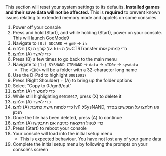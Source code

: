This section will reset your system settings to its defaults. **Installed games and their save data will not be affected.** This is **required** to prevent known issues relating to extended memory mode and applets on some consoles.

1. Power off your console
2. Press and hold (Start), and while holding (Start), power on your console. This will launch GodMode9
3. Navigate to `[0:] SDCARD` -> `gm9` -> `in`
4. תלחצו (X) על קובץ ה`.bin` של הCTRTransfer כדי למחוק אותו
5. תלחצו (A) כדי לאשר
6. Press (B) a few times to go back to the main menu
7. Navigate to `[1:] SYSNAND CTRNAND` -> `data` -> `<ID0>` -> `sysdata`
   - The `<ID0>` will be a folder with a 32-character long name
8. Use the D-Pad to highlight `00010017`
9. Press (Right Shoulder) + (A) to bring up the folder options
10. Select "Copy to 0:/gm9/out"
11. תלחצו (A) כדי להמשיך
12. While still highlighting `00010017`, press (X) to delete it
13. תלחצו (A) כדי לאשר
14. לחצו (A) כדי לפתוח גישת כתיבת lvl1 לSysNAND, ואז תלחצו על המקשים בסדר הנכון
15. Once the file has been deleted, press (A) to continue
16. תלחצו (A) כדי לנעול הרשאות כתיבה אם תתבקשו
17. Press (Start) to reboot your console
18. Your console will load into the initial setup menu
    - This is expected behaviour. You have not lost any of your game data
19. Complete the initial setup menu by following the prompts on your console's screen
